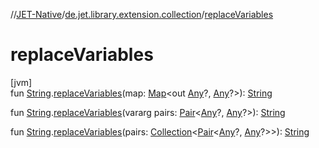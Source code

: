 //[JET-Native](../../index.md)/[de.jet.library.extension.collection](index.md)/[replaceVariables](replace-variables.md)

# replaceVariables

[jvm]\
fun [String](https://kotlinlang.org/api/latest/jvm/stdlib/kotlin/-string/index.html).[replaceVariables](replace-variables.md)(map: [Map](https://kotlinlang.org/api/latest/jvm/stdlib/kotlin.collections/-map/index.html)&lt;out [Any](https://kotlinlang.org/api/latest/jvm/stdlib/kotlin/-any/index.html)?, [Any](https://kotlinlang.org/api/latest/jvm/stdlib/kotlin/-any/index.html)?&gt;): [String](https://kotlinlang.org/api/latest/jvm/stdlib/kotlin/-string/index.html)

fun [String](https://kotlinlang.org/api/latest/jvm/stdlib/kotlin/-string/index.html).[replaceVariables](replace-variables.md)(vararg pairs: [Pair](https://kotlinlang.org/api/latest/jvm/stdlib/kotlin/-pair/index.html)&lt;[Any](https://kotlinlang.org/api/latest/jvm/stdlib/kotlin/-any/index.html)?, [Any](https://kotlinlang.org/api/latest/jvm/stdlib/kotlin/-any/index.html)?&gt;): [String](https://kotlinlang.org/api/latest/jvm/stdlib/kotlin/-string/index.html)

fun [String](https://kotlinlang.org/api/latest/jvm/stdlib/kotlin/-string/index.html).[replaceVariables](replace-variables.md)(pairs: [Collection](https://kotlinlang.org/api/latest/jvm/stdlib/kotlin.collections/-collection/index.html)&lt;[Pair](https://kotlinlang.org/api/latest/jvm/stdlib/kotlin/-pair/index.html)&lt;[Any](https://kotlinlang.org/api/latest/jvm/stdlib/kotlin/-any/index.html)?, [Any](https://kotlinlang.org/api/latest/jvm/stdlib/kotlin/-any/index.html)?&gt;&gt;): [String](https://kotlinlang.org/api/latest/jvm/stdlib/kotlin/-string/index.html)

